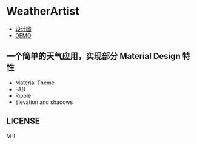 # WeatherArtist
+ [设计图](WeatherArtist/design.pdf)
+ [DEMO](http://pan.baidu.com/s/1nt7TrOt)

## 一个简单的天气应用，实现部分 Material Design 特性
+ Material Theme
+ FAB
+ Ripple
+ Elevation and shadows

## LICENSE
MIT
